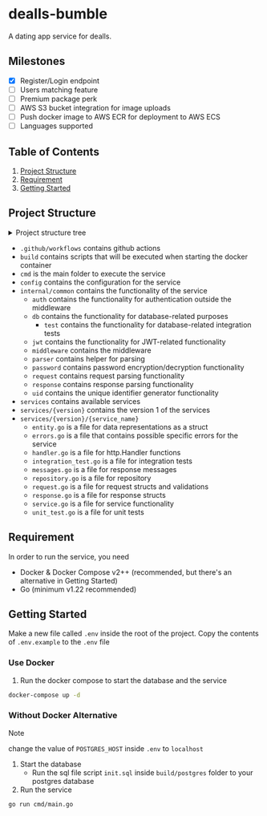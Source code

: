 # dealls-bumble
A dating app service for dealls.

## Milestones

- [x] Register/Login endpoint
- [ ] Users matching feature
- [ ] Premium package perk
- [ ] AWS S3 bucket integration for image uploads
- [ ] Push docker image to AWS ECR for deployment to AWS ECS
- [ ] Languages supported

## Table of Contents
1. [Project Structure](#project-structure)
2. [Requirement](#requirement)
3. [Getting Started](#getting-started)

## Project Structure

<details>
  <summary>Project structure tree</summary>

  ```bash
├── Dockerfile
├── LICENSE
├── README.md
├── build
│   └── postgres
│       ├── init.sql
│       └── testdata
│           └── init.sql
├── cmd
│   ├── app
│   │   └── server.go
│   ├── main.go
│   └── readiness
│       └── readiness.go
├── config
│   ├── config.go
│   └── postgres
│       └── database.go
├── docker-compose.yml
├── go.mod
├── go.sum
├── internal
│   └── common
│       ├── auth
│       │   └── token.go
│       ├── db
│       │   ├── db.go
│       │   └── test
│       │       └── db.go
│       ├── jwt
│       │   └── jwt.go
│       ├── middleware
│       │   ├── auth.go
│       │   ├── logging.go
│       │   └── recoverer.go
│       ├── parser
│       │   └── time.go
│       ├── password
│       │   └── bcrypt.go
│       ├── request
│       │   └── request.go
│       ├── response
│       │   └── json.go
│       └── uid
│           └── uid.go
└── services
    ├── base
    │   ├── message.go
    │   ├── request.go
    │   └── response.go
    └── v1
        └── user
            ├── entity.go
            ├── errors.go
            ├── handler.go
            ├── integration_test.go
            ├── message.go
            ├── repository.go
            ├── request.go
            ├── response.go
            ├── service.go
            └── unit_test.go
```
</details>

- `.github/workflows` contains github actions
- `build` contains scripts that will be executed when starting the docker container
- `cmd` is the main folder to execute the service
- `config` contains the configuration for the service
- `internal/common` contains the functionality of the service
    - `auth` contains the functionality for authentication outside the middleware
    - `db` contains the functionality for database-related purposes
        - `test` contains the functionality for database-related integration tests
    - `jwt` contains the functionality for JWT-related functionality
    - `middleware` contains the middleware
    - `parser` contains helper for parsing
    - `password` contains password encryption/decryption functionality
    - `request` contains request parsing functionality
    - `response` contains response parsing functionality
    - `uid` contains the unique identifier generator functionality
- `services` contains available services
- `services/{version}` contains the version 1 of the services
- `services/{version}/{service_name}`
    - `entity.go` is a file for data representations as a struct
    - `errors.go` is a file that contains possible specific errors for the service
    - `handler.go` is a file for http.Handler functions
    - `integration_test.go` is a file for integration tests
    - `messages.go` is a file for response messages
    - `repository.go` is a file for repository
    - `request.go` is a file for request structs and validations
    - `response.go` is a file for response structs
    - `service.go` is a file for service functionality
    - `unit_test.go` is a file for unit tests

## Requirement
In order to run the service, you need
- Docker & Docker Compose v2++ (recommended, but there's an alternative in Getting Started)
- Go (minimum v1.22 recommended)

## Getting Started

Make a new file called `.env` inside the root of the project. Copy the contents of `.env.example` to the `.env` file

### Use Docker
1. Run the docker compose to start the database and the service
```bash
docker-compose up -d
```

### Without Docker Alternative

> [!NOTE]  
> change the value of `POSTGRES_HOST` inside `.env` to `localhost`

1. Start the database
    + Run the sql file script `init.sql` inside `build/postgres` folder to your postgres database
2. Run the service
```bash
go run cmd/main.go
```

